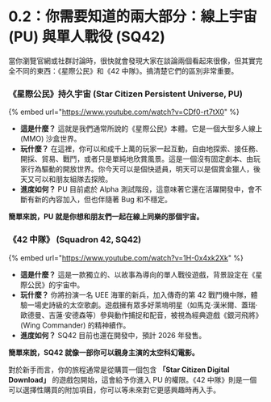 # 0.2：你需要知道的兩大部分：線上宇宙 (PU) 與單人戰役 (SQ42)

當你瀏覽官網或社群討論時，很快就會發現大家在談論兩個看起來很像，但其實完全不同的東西：《星際公民》和《42 中隊》。搞清楚它們的區別非常重要。

### 《星際公民》持久宇宙 (Star Citizen Persistent Universe, PU)

{% embed url="https://www.youtube.com/watch?v=CDf0-rt7tX0" %}

- **這是什麼？** 這就是我們通常所說的《星際公民》本體。它是一個大型多人線上 (MMO) 沙盒世界。
- **玩什麼？** 在這裡，你可以和成千上萬的玩家一起互動，自由地探索、接任務、開採、貿易、戰鬥，或者只是單純地欣賞風景。這是一個沒有固定劇本、由玩家行為驅動的開放世界。你今天可以是個快遞員，明天可以是個賞金獵人，後天又可以和朋友組隊去探險。
- **進度如何？** PU 目前處於 Alpha 測試階段，這意味著它還在活躍開發中，會不斷有新的內容加入，但也伴隨著 Bug 和不穩定。

**簡單來說，PU 就是你想和朋友們一起在線上同樂的那個宇宙。**

### 《42 中隊》 (Squadron 42, SQ42)

{% embed url="https://www.youtube.com/watch?v=1H-0x4xk2Xk" %}

- **這是什麼？** 這是一款獨立的、以故事為導向的單人戰役遊戲，背景設定在《星際公民》的宇宙中。
- **玩什麼？** 你將扮演一名 UEE 海軍的新兵，加入傳奇的第 42 戰鬥機中隊，體驗一場史詩級的太空歌劇。遊戲擁有眾多好萊塢明星（如馬克·漢米爾、蓋瑞·歐德曼、吉蓮·安德森等）參與動作捕捉和配音，被視為經典遊戲《銀河飛將》(Wing Commander) 的精神續作。
- **進度如何？** SQ42 目前也還在開發中，預計 2026 年發售。

**簡單來說，SQ42 就像一部你可以親身主演的太空科幻電影。**

對於新手而言，你的旅程通常是從購買一個包含 **「Star Citizen Digital Download」** 的遊戲包開始，這會給予你進入 PU 的權限。《42 中隊》則是一個可以選擇性購買的附加項目，你可以等未來對它更感興趣時再入手。
